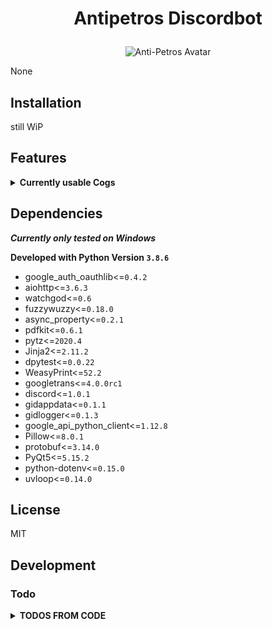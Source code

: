 # <p align="center">Antipetros Discordbot</p> #


<p align="center"><img src="misc/images/AntiPetros_for_readme.png" alt="Anti-Petros Avatar"/></p>


None


## Installation

still WiP





## Features ##

<details><summary><b>Currently usable Cogs</b></summary><blockquote>


### <p align="center">[AbsoluteTime](/antipetros_discordbot/cogs/general_cogs/absolute_time_cog.py)</p> ###

<details><summary><b>Description</b></summary>

<blockquote>The base class that all cogs must inherit from.

A cog is a collection of commands, listeners, and optional state to
help group commands together. More information on them can be found on
the :ref:`ext_commands_cogs` page.

When inheriting from this class, the options shown in :class:`CogMeta`
are equally valid here.</blockquote>

</details>

<details><summary><b>Commands</b></summary><blockquote>

- > register_timezone_city

- > tell_all_registered_timezones

- > to_absolute_times

</blockquote></details>

---


### <p align="center">[AdministrationCog](/antipetros_discordbot/cogs/admin_cogs/admin_cog.py)</p> ###

<details><summary><b>Description</b></summary>

<blockquote>The base class that all cogs must inherit from.

A cog is a collection of commands, listeners, and optional state to
help group commands together. More information on them can be found on
the :ref:`ext_commands_cogs` page.

When inheriting from this class, the options shown in :class:`CogMeta`
are equally valid here.</blockquote>

</details>

<details><summary><b>Commands</b></summary><blockquote>

- > add_to_blacklist

- > delete_msg

- > die

- > list_configs

- > overwrite_config

- > reload_all

- > remove_from_blacklist

- > send_config

- > show_command_names

- > tell_uptime

- > write_data

</blockquote></details>

---


### <p align="center">[GeneralDebugCog](/antipetros_discordbot/cogs/dev_cogs/general_debug_cog.py)</p> ###

<details><summary><b>Description</b></summary>

<blockquote>The base class that all cogs must inherit from.

A cog is a collection of commands, listeners, and optional state to
help group commands together. More information on them can be found on
the :ref:`ext_commands_cogs` page.

When inheriting from this class, the options shown in :class:`CogMeta`
are equally valid here.</blockquote>

</details>

<details><summary><b>Commands</b></summary><blockquote>

- > all_info_from_command_trigger

- > last_message

- > message_by_id

- > tell_member_amount

- > tell_member_amount_from_id

</blockquote></details>

---


### <p align="center">[ImageManipulatorCog](/antipetros_discordbot/cogs/general_cogs/image_manipulation_cog.py)</p> ###

<details><summary><b>Description</b></summary>

<blockquote>The base class that all cogs must inherit from.

A cog is a collection of commands, listeners, and optional state to
help group commands together. More information on them can be found on
the :ref:`ext_commands_cogs` page.

When inheriting from this class, the options shown in :class:`CogMeta`
are equally valid here.</blockquote>

</details>

<details><summary><b>Commands</b></summary><blockquote>

- > antistasify

- > available_stamps

- > member_avatar

</blockquote></details>

---


### <p align="center">[SaveLinkCog](/antipetros_discordbot/cogs/general_cogs/save_link_cog.py)</p> ###

<details><summary><b>Description</b></summary>

<blockquote>An extension Cog to let users temporary save links.

Saved links get posted to a certain channel and deleted after the specified time period from that channel (default in config).
Deleted links are kept in the bots database and can always be retrieved by fuzzy matched name.

Checks against a blacklist of urls and a blacklist of words, to not store malicious links.</blockquote>

</details>

<details><summary><b>Commands</b></summary><blockquote>

- > add_forbidden_word

- > clear_all_links

- > delete_link

- > get_all_links

- > get_forbidden_list

- > get_link

- > remove_forbidden_word

- > save_link

</blockquote></details>

---


### <p align="center">[SaveSuggestionCog](/antipetros_discordbot/cogs/general_cogs/save_suggestion_cog.py)</p> ###

<details><summary><b>Description</b></summary>

<blockquote>The base class that all cogs must inherit from.

A cog is a collection of commands, listeners, and optional state to
help group commands together. More information on them can be found on
the :ref:`ext_commands_cogs` page.

When inheriting from this class, the options shown in :class:`CogMeta`
are equally valid here.</blockquote>

</details>

<details><summary><b>Commands</b></summary><blockquote>

- > auto_accept_suggestions

- > clear_all_suggestions

- > get_all_suggestions

- > mark_discussed

- > remove_all_my_data

- > request_my_data

- > unsave_suggestion

</blockquote></details>

---


### <p align="center">[TestPlaygroundCog](/antipetros_discordbot/cogs/dev_cogs/test_playground_cog.py)</p> ###

<details><summary><b>Description</b></summary>

<blockquote>The base class that all cogs must inherit from.

A cog is a collection of commands, listeners, and optional state to
help group commands together. More information on them can be found on
the :ref:`ext_commands_cogs` page.

When inheriting from this class, the options shown in :class:`CogMeta`
are equally valid here.</blockquote>

</details>

<details><summary><b>Commands</b></summary><blockquote>

- > add_special_name

- > big_message

- > changesettings

- > check_md_helper

- > check_md_helper_specific

- > combquote

- > embed_experiment

- > furthermore_do_you_want_to_say_something

- > get_cfg_name

- > map_changed

- > new_google_calender_event

- > request_server_restart

- > roll

- > translate

</blockquote></details>

---

</blockquote></details>

## Dependencies ##

***Currently only tested on Windows***

**Developed with Python Version `3.8.6`**

- google_auth_oauthlib<=`0.4.2`
- aiohttp<=`3.6.3`
- watchgod<=`0.6`
- fuzzywuzzy<=`0.18.0`
- async_property<=`0.2.1`
- pdfkit<=`0.6.1`
- pytz<=`2020.4`
- Jinja2<=`2.11.2`
- dpytest<=`0.0.22`
- WeasyPrint<=`52.2`
- googletrans<=`4.0.0rc1`
- discord<=`1.0.1`
- gidappdata<=`0.1.1`
- gidlogger<=`0.1.3`
- google_api_python_client<=`1.12.8`
- Pillow<=`8.0.1`
- protobuf<=`3.14.0`
- PyQt5<=`5.15.2`
- python-dotenv<=`0.15.0`
- uvloop<=`0.14.0`





## License

MIT

## Development


### Todo ###

<details><summary><b>TODOS FROM CODE</b></summary>

#### todo [admin_cog.py](/antipetros_discordbot/cogs/admin_cogs/admin_cog.py): ####


- [ ] [admin_cog.py line 57:](/antipetros_discordbot/cogs/admin_cogs/admin_cog.py#L57) `get_logs command`


- [ ] [admin_cog.py line 58:](/antipetros_discordbot/cogs/admin_cogs/admin_cog.py#L58) `get_appdata_location command`


- [ ] [admin_cog.py line 186:](/antipetros_discordbot/cogs/admin_cogs/admin_cog.py#L186) `make as embed`


- [ ] [admin_cog.py line 205:](/antipetros_discordbot/cogs/admin_cogs/admin_cog.py#L205) `make as embed`


- [ ] [admin_cog.py line 211:](/antipetros_discordbot/cogs/admin_cogs/admin_cog.py#L211) `make as embed`


- [ ] [admin_cog.py line 220:](/antipetros_discordbot/cogs/admin_cogs/admin_cog.py#L220) `make as embed`


- [ ] [admin_cog.py line 226:](/antipetros_discordbot/cogs/admin_cogs/admin_cog.py#L226) `make as embed`


- [ ] [admin_cog.py line 232:](/antipetros_discordbot/cogs/admin_cogs/admin_cog.py#L232) `make as embed`


- [ ] [admin_cog.py line 242:](/antipetros_discordbot/cogs/admin_cogs/admin_cog.py#L242) `make as embed`


- [ ] [admin_cog.py line 246:](/antipetros_discordbot/cogs/admin_cogs/admin_cog.py#L246) `make as embed`


- [ ] [admin_cog.py line 254:](/antipetros_discordbot/cogs/admin_cogs/admin_cog.py#L254) `make as embed`


- [ ] [admin_cog.py line 257:](/antipetros_discordbot/cogs/admin_cogs/admin_cog.py#L257) `make as embed`


- [ ] [admin_cog.py line 259:](/antipetros_discordbot/cogs/admin_cogs/admin_cog.py#L259) `make as embed`


- [ ] [admin_cog.py line 269:](/antipetros_discordbot/cogs/admin_cogs/admin_cog.py#L269) `make as embed`


- [ ] [admin_cog.py line 274:](/antipetros_discordbot/cogs/admin_cogs/admin_cog.py#L274) `make as embed`


- [ ] [admin_cog.py line 286:](/antipetros_discordbot/cogs/admin_cogs/admin_cog.py#L286) `make as embed`


- [ ] [admin_cog.py line 289:](/antipetros_discordbot/cogs/admin_cogs/admin_cog.py#L289) `make as embed`


- [ ] [admin_cog.py line 291:](/antipetros_discordbot/cogs/admin_cogs/admin_cog.py#L291) `make as embed`


- [ ] [admin_cog.py line 302:](/antipetros_discordbot/cogs/admin_cogs/admin_cog.py#L302) `make as embed`


---


#### todo [general_debug_cog.py](/antipetros_discordbot/cogs/dev_cogs/general_debug_cog.py): ####


- [ ] [general_debug_cog.py line 49:](/antipetros_discordbot/cogs/dev_cogs/general_debug_cog.py#L49) `create regions for this file`


- [ ] [general_debug_cog.py line 50:](/antipetros_discordbot/cogs/dev_cogs/general_debug_cog.py#L50) `Document and Docstrings`


---


#### todo [image_manipulation_cog.py](/antipetros_discordbot/cogs/general_cogs/image_manipulation_cog.py): ####


- [ ] [image_manipulation_cog.py line 53:](/antipetros_discordbot/cogs/general_cogs/image_manipulation_cog.py#L53) `create regions for this file`


- [ ] [image_manipulation_cog.py line 54:](/antipetros_discordbot/cogs/general_cogs/image_manipulation_cog.py#L54) `Document and Docstrings`


- [ ] [image_manipulation_cog.py line 238:](/antipetros_discordbot/cogs/general_cogs/image_manipulation_cog.py#L238) `make as embed`


- [ ] [image_manipulation_cog.py line 242:](/antipetros_discordbot/cogs/general_cogs/image_manipulation_cog.py#L242) `make as embed`


- [ ] [image_manipulation_cog.py line 249:](/antipetros_discordbot/cogs/general_cogs/image_manipulation_cog.py#L249) `make as embed`


- [ ] [image_manipulation_cog.py line 253:](/antipetros_discordbot/cogs/general_cogs/image_manipulation_cog.py#L253) `maybe make extra attribute for input format, check what is possible and working. else make a generic format list`


- [ ] [image_manipulation_cog.py line 268:](/antipetros_discordbot/cogs/general_cogs/image_manipulation_cog.py#L268) `make as embed`


---


#### todo [save_link_cog.py](/antipetros_discordbot/cogs/general_cogs/save_link_cog.py): ####


- [ ] [save_link_cog.py line 51:](/antipetros_discordbot/cogs/general_cogs/save_link_cog.py#L51) `refractor 'get_forbidden_list' to not use temp directory but send as filestream or so`


- [ ] [save_link_cog.py line 53:](/antipetros_discordbot/cogs/general_cogs/save_link_cog.py#L53) `need help figuring out how to best check bad link or how to format/normalize it`


- [ ] [save_link_cog.py line 364:](/antipetros_discordbot/cogs/general_cogs/save_link_cog.py#L364) `refractor that monster of an function`


---


#### todo [save_suggestion_cog.py](/antipetros_discordbot/cogs/general_cogs/save_suggestion_cog.py): ####


- [ ] [save_suggestion_cog.py line 56:](/antipetros_discordbot/cogs/general_cogs/save_suggestion_cog.py#L56) `create report generator in different formats, at least json and Html, probably also as embeds and Markdown`


- [ ] [save_suggestion_cog.py line 58:](/antipetros_discordbot/cogs/general_cogs/save_suggestion_cog.py#L58) `Document and Docstrings`


- [ ] [save_suggestion_cog.py line 209:](/antipetros_discordbot/cogs/general_cogs/save_suggestion_cog.py#L209) `make as embed`


- [ ] [save_suggestion_cog.py line 215:](/antipetros_discordbot/cogs/general_cogs/save_suggestion_cog.py#L215) `make as embed`


- [ ] [save_suggestion_cog.py line 231:](/antipetros_discordbot/cogs/general_cogs/save_suggestion_cog.py#L231) `make as embed`


- [ ] [save_suggestion_cog.py line 243:](/antipetros_discordbot/cogs/general_cogs/save_suggestion_cog.py#L243) `make as embed`


- [ ] [save_suggestion_cog.py line 247:](/antipetros_discordbot/cogs/general_cogs/save_suggestion_cog.py#L247) `make as embed`


- [ ] [save_suggestion_cog.py line 251:](/antipetros_discordbot/cogs/general_cogs/save_suggestion_cog.py#L251) `make as embed`


- [ ] [save_suggestion_cog.py line 256:](/antipetros_discordbot/cogs/general_cogs/save_suggestion_cog.py#L256) `make as embed`


- [ ] [save_suggestion_cog.py line 296:](/antipetros_discordbot/cogs/general_cogs/save_suggestion_cog.py#L296) `make as embed`


- [ ] [save_suggestion_cog.py line 299:](/antipetros_discordbot/cogs/general_cogs/save_suggestion_cog.py#L299) `make as embed`


- [ ] [save_suggestion_cog.py line 310:](/antipetros_discordbot/cogs/general_cogs/save_suggestion_cog.py#L310) `make as embed`


- [ ] [save_suggestion_cog.py line 314:](/antipetros_discordbot/cogs/general_cogs/save_suggestion_cog.py#L314) `make as embed`


- [ ] [save_suggestion_cog.py line 318:](/antipetros_discordbot/cogs/general_cogs/save_suggestion_cog.py#L318) `make as embed`


- [ ] [save_suggestion_cog.py line 323:](/antipetros_discordbot/cogs/general_cogs/save_suggestion_cog.py#L323) `make as embed`


- [ ] [save_suggestion_cog.py line 334:](/antipetros_discordbot/cogs/general_cogs/save_suggestion_cog.py#L334) `make as embed`


- [ ] [save_suggestion_cog.py line 369:](/antipetros_discordbot/cogs/general_cogs/save_suggestion_cog.py#L369) `make as embed`


- [ ] [save_suggestion_cog.py line 372:](/antipetros_discordbot/cogs/general_cogs/save_suggestion_cog.py#L372) `make as embed`


- [ ] [save_suggestion_cog.py line 376:](/antipetros_discordbot/cogs/general_cogs/save_suggestion_cog.py#L376) `make as embed`


---


#### idea [render_new_cog_file.py](/antipetros_discordbot/dev_tools/render_new_cog_file.py): ####


- [ ] [render_new_cog_file.py line 119:](/antipetros_discordbot/dev_tools/render_new_cog_file.py#L119) `create gui for this`


---


#### idea [antipetros_bot.py](/antipetros_discordbot/engine/antipetros_bot.py): ####


- [ ] [antipetros_bot.py line 54:](/antipetros_discordbot/engine/antipetros_bot.py#L54) `Use an assistant class to hold some of the properties and then use the __getattr__ to make it look as one object, just for structuring`


#### todo [antipetros_bot.py](/antipetros_discordbot/engine/antipetros_bot.py): ####


- [ ] [antipetros_bot.py line 52:](/antipetros_discordbot/engine/antipetros_bot.py#L52) `create regions for this file`


- [ ] [antipetros_bot.py line 53:](/antipetros_discordbot/engine/antipetros_bot.py#L53) `Document and Docstrings`


---


#### todo [sqldata_storager.py](/antipetros_discordbot/utility/sqldata_storager.py): ####


- [ ] [sqldata_storager.py line 35:](/antipetros_discordbot/utility/sqldata_storager.py#L35) `create regions for this file`


- [ ] [sqldata_storager.py line 36:](/antipetros_discordbot/utility/sqldata_storager.py#L36) `update save link Storage to newer syntax (composite access)`


- [ ] [sqldata_storager.py line 37:](/antipetros_discordbot/utility/sqldata_storager.py#L37) `Document and Docstrings`


- [ ] [sqldata_storager.py line 38:](/antipetros_discordbot/utility/sqldata_storager.py#L38) `refractor to subfolder`


---

### General Todos ###
#### Bugs ####

- [ ] *important*: check everything for blocking functions and move big ones into threads (run in executor)


---

#### features ####

- [ ] *important*: create nice looking help command

- [ ] *important*: better docstrings and docstring all commands at least

- [ ] *important*: create all needed check methods

- [ ] *important*: move to gidappdata as storage

- [ ] *unimportant*: assign good names to the cogs as argument in the init

- [ ] *unimportant*: ask for symbols at art team


---

#### misc ####


---

#### tests ####


---

</details>


